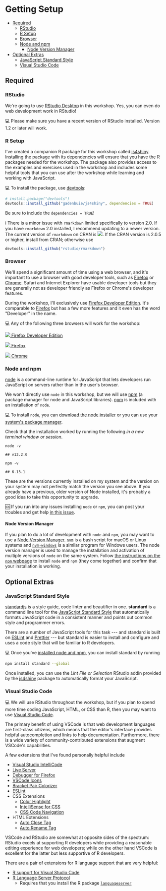 # Getting Setup <!-- omit in toc -->

- [Required](#required)
  - [RStudio](#rstudio)
  - [R Setup](#r-setup)
  - [Browser](#browser)
  - [Node and npm](#node-and-npm)
    - [Node Version Manager](#node-version-manager)
- [Optional Extras](#optional-extras)
  - [JavaScript Standard Style](#javascript-standard-style)
  - [Visual Studio Code](#visual-studio-code)

## Required

### RStudio

[rstudio-desktop]: https://rstudio.com/products/rstudio/

We're going to use [RStudio Desktop][rstudio-desktop] in this workshop. Yes, you can even do web development work in RStudio!

:computer: Please make sure you have a recent version of RStudio installed. Version 1.2 or later will work.

### R Setup

[js4shiny]: https://github.com/gadenbuie/js4shiny
[devtools]: https://devtools.r-lib.org

I've created a companion R package for this workshop called [js4shiny]. Installing the package with its dependencies will ensure that you have the R packages needed for the workshop. The package also provides access to the examples and exercises used in the workshop and includes some helpful tools that you can use after the workshop while learning and working with JavaScript.

:computer: To install the package, use [devtools]:

```r
# install.package("devtools")
devtools::install_github("gadenbuie/js4shiny", dependencies = TRUE)
```

Be sure to include the `dependencies = TRUE`!

:information_source: There is a minor issue with `rmarkdown` limited specifically to version 2.0. If you have `rmarkdown` 2.0 installed, I recommend updating to a newer version. The current version of `rmarkdown` on CRAN is ![](https://www.r-pkg.org/badges/version/rmarkdown). If the CRAN version is 2.0.5 or higher, install from CRAN; otherwise use

```r
devtools::install_github("rstudio/rmarkdown")
```

### Browser

[firefox]: https://www.mozilla.org/en-US/firefox/new/
[firefox-dev]: https://www.mozilla.org/en-US/firefox/developer/
[chrome]: https://www.google.com/chrome/
[chrome-logo]: https://raw.githubusercontent.com/alrra/browser-logos/master/src/chrome/chrome_24x24.png
[firefox-logo]: https://raw.githubusercontent.com/alrra/browser-logos/master/src/firefox/firefox_24x24.png
[firefox-logo-dev]: https://raw.githubusercontent.com/alrra/browser-logos/master/src/firefox-developer-edition/firefox-developer-edition_24x24.png

We'll spend a significant amount of time using a web browser,
and it's important to use a browser with good developer tools,
such as [Firefox] or [Chrome].
Safari and Internet Explorer have usable developer tools
but they are generally not as developer friendly as
Firefox or Chrome's developer features.

During the workshop,
I'll exclusively use [Firefox Developer Edition][firefox-dev].
It's comparable to [Firefox] but has a few more features and it even has the word "Developer" in the name.

:computer: Any of the following three browsers will work for the workshop:

[![][firefox-logo-dev] Firefox Developer Edition][firefox-dev]

[![][firefox-logo] Firefox][firefox]

[![][chrome-logo] Chrome][chrome]


### Node and npm

[nodejs]: https://nodejs.org/
[nodejs-download]: https://nodejs.org/en/download/
[nodejs-install]: https://nodejs.org/en/download/package-manager/
[npm]: https://www.npmjs.com/
[npm-install-nvm]: https://docs.npmjs.com/downloading-and-installing-node-js-and-npm#using-a-node-version-manager-to-install-nodejs-and-npm
[nvm]: https://github.com/nvm-sh/nvm
[nvm-windows]: https://github.com/coreybutler/nvm-windows

[node][nodejs] is a command-line runtime for JavaScript
that lets developers run JavaScript on servers
rather than in the user's browser.

We won't directly use `node` in this workshop,
but we will use [npm] (a package manager for node and JavaScript libraries).
[npm] is included with an installation of `node`.

:computer: To install `node`,
you can [download the node installer][nodejs-download]
or you can use your [system's package manager][nodejs-install].

Check that the installation worked by running the following
_in a new terminal window or session_.

<pre class="bash"><code>node -v</code></pre>

```
## v13.2.0
```

<pre class="bash"><code>npm -v </code></pre>

```
## 6.13.1
```

These are the versions currently installed on my system
and the version on your system may not perfectly match the version you see above.
If you already have a previous,
older version of Node installed,
it's probably a good idea to take this opportunity to upgrade.

:sos: If you run into any issues installing `node` or `npm`,
you can post your troubles and get help [in this issue](https://github.com/rstudio-conf-2020/js-for-shiny/issues/2).

#### Node Version Manager

If you plan to do a lot of development with `node` and `npm`,
you may want to use a [Node Version Manager][nvm].
[`nvm`][nvm] is a bash script for macOS or Linux systems
and [`nvm-windows`][nvm-windows] is a similar program for Windows users.
The node version manager is used to manage the installation and activation
of multiple versions of `node` on the same system.
Follow [the instructions on the `npm` webpage][npm-install-nvm]
to install `node` and `npm` (they come together)
and confirm that your installation is working.


## Optional Extras

### JavaScript Standard Style

[standardjs]: https://standardjs.com/
[eslint]: https://eslint.org/
[prettier]: https://prettier.io/

[standardjs] is a style guide, code linter and beautifier in one.
**standard** is a command line tool
for the [JavaScript Standard Style][standardjs]
that automatically formats JavaScript code in a consistent manner
and points out common style and programmer errors.

There are a number of JavaScript tools for this task ---
and standard is built on [ESLint] and [Prettier] ---
but standard is easier to install and configure
and uses a code style that will be familiar to R developers.

:computer: Once you've [installed node and npm](#node-and-npm),
you can install standard by running

```bash
npm install standard --global
```

Once installed,
you can use the _Lint File or Selection_ RStudio addin
provided by the [js4shiny](#r-setup) package
to automatically format your JavaScript.

### Visual Studio Code

[vscode]: https://code.visualstudio.com/
[vscode-extensions]: https://marketplace.visualstudio.com/VSCode
[vscode-ext-debugger-firefox]: https://marketplace.visualstudio.com/items?itemName=firefox-devtools.vscode-firefox-debug
[vscode-ext-icons]: https://marketplace.visualstudio.com/items?itemName=vscode-icons-team.vscode-icons
[vscode-ext-bracket]: https://marketplace.visualstudio.com/items?itemName=CoenraadS.bracket-pair-colorizer-2
[vscode-ext-intellicode]: https://marketplace.visualstudio.com/items?itemName=VisualStudioExptTeam.vscodeintellicode
[vscode-ext-live-server]: https://marketplace.visualstudio.com/items?itemName=ritwickdey.LiveServer
[vscode-ext-eslint]: https://marketplace.visualstudio.com/items?itemName=dbaeumer.vscode-eslint
[vscode-ext-color-highlight]: https://marketplace.visualstudio.com/items?itemName=naumovs.color-highlight
[vscode-ext-r]: https://marketplace.visualstudio.com/items?itemName=Ikuyadeu.r
[vscode-ext-r-lsp]: https://marketplace.visualstudio.com/items?itemName=REditorSupport.r-lsp
[vscode-ext-css-intellisense]: https://marketplace.visualstudio.com/items?itemName=Zignd.html-css-class-completion
[vscode-ext-css-navigation]: https://marketplace.visualstudio.com/items?itemName=pucelle.vscode-css-navigation
[vscode-ext-auto-close-tag]: https://marketplace.visualstudio.com/items?itemName=formulahendry.auto-close-tag
[vscode-ext-auto-rename-tag]: https://marketplace.visualstudio.com/items?itemName=formulahendry.auto-rename-tag
[rpkg-languageserver]: https://github.com/REditorSupport/languageserver


:computer: We will use RStudio throughout the workshop,
but if you plan to spend more time coding JavaScript, HTML, or CSS than R,
then you may want to use [Visual Studio Code][vscode].

The primary benefit of using VSCode is that
web development languages are first-class citizens,
which means that the editor's interface provides helpful autocompletion
and links to help documentation.
Furthermore,
there is a wide variety of community-contributed extensions
that augment VSCode's capabilities.

A few extensions that I've found personally helpful include

- [Visual Studio IntelliCode][vscode-ext-intellicode]
- [Live Server][vscode-ext-live-server]
- [Debugger for Firefox][vscode-ext-debugger-firefox]
- [VSCode Icons][vscode-ext-icons]
- [Bracket Pair Colorizer][vscode-ext-bracket]
- [ESLint][vscode-ext-eslint]
- CSS Extensions
  - [Color Highlight][vscode-ext-color-highlight]
  - [IntelliSense for CSS][vscode-ext-css-intellisense]
  - [CSS Code Navigation][vscode-ext-css-navigation]
- HTML Extensions
  - [Auto Close Tag][vscode-ext-auto-close-tag]
  - [Auto Rename Tag][vscode-ext-auto-rename-tag]

VSCode and RStudio are somewhat at opposite sides of the spectrum:
RStudio excels at supporting R developers
while providing a reasonable editing experience for web developers;
while on the other hand VSCode is excellent for the latter
but less supportive of R developers.

There are a pair of extensions for R language support that are very helpful:

- [R support for Visual Studio Code][vscode-ext-r]
- [R Language Server Protocol][vscode-ext-r-lsp]
  - Requires that you install the R package [`languageserver`][rpkg-languageserver]
